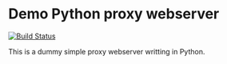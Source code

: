 # Demo Python proxy webserver

[![Build Status](https://travis-ci.org/stefan-caraiman/demo-proxy.svg?branch=master)](https://travis-ci.org/stefan-caraiman/demo-proxy)

This is a dummy simple proxy webserver writting in Python.
